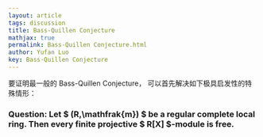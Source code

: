 ```yaml
---
layout: article
tags: discussion
title: Bass-Quillen Conjecture
mathjax: true
permalink: Bass-Quillen Conjecture.html
author: Yufan Luo
key: Bass-Quillen Conjecture
---
```


要证明最一般的 Bass-Quillen Conjecture， 可以首先解决如下极具启发性的特殊情形：

### Question: Let $ (R,\mathfrak{m}) $ be a regular complete local ring. Then every finite projective $ R[X] $-module is free.
